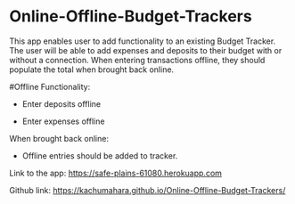 # Online-Offline-Budget-Trackers

This app enables user to add functionality to an existing Budget Tracker. The user will be able to add expenses and deposits to their budget with or without a connection. When entering transactions offline, they should populate the total when brought back online.

#Offline Functionality:

  * Enter deposits offline

  * Enter expenses offline

When brought back online:

  * Offline entries should be added to tracker.

Link to the app: https://safe-plains-61080.herokuapp.com

Github link: https://kachumahara.github.io/Online-Offline-Budget-Trackers/